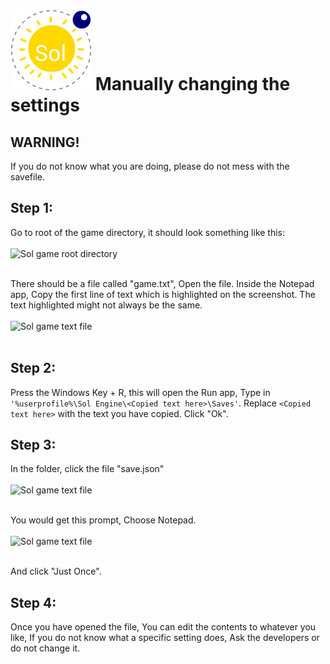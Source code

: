 # ![Sol](../img/icon.png) Manually changing the settings

## WARNING!
If you do not know what you are doing, please do not mess with the savefile.

## Step 1:
Go to root of the game directory, it should look something like this:<br><br>
![Sol game root directory](../img/solsrc.png)<br><br>

There should be a file called "game.txt", Open the file.
Inside the Notepad app, Copy the first line of text which is highlighted on the screenshot. The text highlighted might not always be the same.<br><br>
![Sol game text file](../img/solgtxt.png)<br><br>

## Step 2:
Press the Windows Key + R, this will open the Run app,
Type in `'%userprofile%\Sol Engine\<Copied text here>\Saves'`. Replace `<Copied text here>` with the text you have copied.
Click "Ok".

## Step 3:
In the folder, click the file "save.json"<br><br>
![Sol game text file](../img/solgssj.png)<br><br>

You would get this prompt, Choose Notepad.<br><br>
![Sol game text file](../img/solsjpn.png)<br><br>

And click "Just Once".

## Step 4:
Once you have opened the file, You can edit the contents to whatever you like, If you do not know what a specific setting does, Ask the developers or do not change it.
